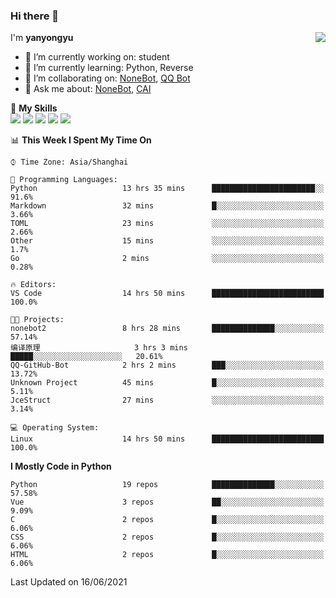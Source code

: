 ### Hi there 👋

<a href="#">
  <img align="right" src="https://github-readme-stats.vercel.app/api?username=yanyongyu&count_private=true&show_icons=true&bg_color=15,f2f7fd,E0EAFC" />
</a>

I'm **yanyongyu**

- 🔭 I’m currently working on: student
- 🌱 I’m currently learning: Python, Reverse
- 👯 I’m collaborating on: [NoneBot](https://github.com/nonebot), [QQ Bot](https://github.com/Mrs4s/go-cqhttp)
- 💬 Ask me about: [NoneBot](https://github.com/nonebot), [CAI](https://github.com/cscs181/CAI)

🌟 **My Skills**  
![](https://img.shields.io/badge/-Python-3e74a2?style=flat-square&logo=Python&logoColor=fff)
![](https://img.shields.io/badge/-Vue-4fc08d?style=flat-square&logo=Vue.js&logoColor=fff)
![](https://img.shields.io/badge/-Node.js-339933?style=flat-square&logo=Node.js&logoColor=fff)
![](https://img.shields.io/badge/-Docker-2496ED?style=flat-square&logo=Docker&logoColor=fff)
![](https://img.shields.io/badge/-Linux-000000?style=flat-square&logo=Linux&logoColor=fff)

<!--START_SECTION:waka-->
📊 **This Week I Spent My Time On** 

```text
⌚︎ Time Zone: Asia/Shanghai

💬 Programming Languages: 
Python                   13 hrs 35 mins      ███████████████████████░░   91.6% 
Markdown                 32 mins             █░░░░░░░░░░░░░░░░░░░░░░░░   3.66% 
TOML                     23 mins             ░░░░░░░░░░░░░░░░░░░░░░░░░   2.66% 
Other                    15 mins             ░░░░░░░░░░░░░░░░░░░░░░░░░   1.7% 
Go                       2 mins              ░░░░░░░░░░░░░░░░░░░░░░░░░   0.28%

🔥 Editors: 
VS Code                  14 hrs 50 mins      █████████████████████████   100.0%

🐱‍💻 Projects: 
nonebot2                 8 hrs 28 mins       ██████████████░░░░░░░░░░░   57.14% 
编译原理                     3 hrs 3 mins        █████░░░░░░░░░░░░░░░░░░░░   20.61% 
QQ-GitHub-Bot            2 hrs 2 mins        ███░░░░░░░░░░░░░░░░░░░░░░   13.72% 
Unknown Project          45 mins             █░░░░░░░░░░░░░░░░░░░░░░░░   5.11% 
JceStruct                27 mins             ░░░░░░░░░░░░░░░░░░░░░░░░░   3.14%

💻 Operating System: 
Linux                    14 hrs 50 mins      █████████████████████████   100.0%

```

**I Mostly Code in Python** 

```text
Python                   19 repos            ██████████████░░░░░░░░░░░   57.58% 
Vue                      3 repos             ██░░░░░░░░░░░░░░░░░░░░░░░   9.09% 
C                        2 repos             █░░░░░░░░░░░░░░░░░░░░░░░░   6.06% 
CSS                      2 repos             █░░░░░░░░░░░░░░░░░░░░░░░░   6.06% 
HTML                     2 repos             █░░░░░░░░░░░░░░░░░░░░░░░░   6.06%

```



 Last Updated on 16/06/2021
<!--END_SECTION:waka-->
